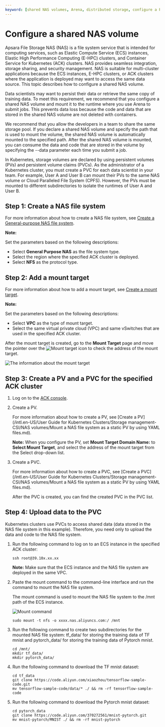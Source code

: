 ```yaml
---
keyword: [shared NAS volumes, Arena, distributed storage, configure a PV and a PVC]
---
```


# Configure a shared NAS volume

Apsara File Storage NAS \(NAS\) is a file system service that is intended for computing services, such as Elastic Compute Service \(ECS\) instances, Elastic High Performance Computing \(E-HPC\) clusters, and Container Service for Kubernetes \(ACK\) clusters. NAS provides seamless integration, storage sharing, and security management. NAS is suitable for multi-cluster applications because the ECS instances, E-HPC clusters, or ACK clusters where the application is deployed may want to access the same data source. This topic describes how to configure a shared NAS volume.

Data scientists may want to persist their data or retrieve the same copy of training data. To meet this requirement, we recommend that you configure a shared NAS volume and mount it to the runtime where you use Arena to submit jobs. This prevents data loss because the code and data that are stored in the shared NAS volume are not deleted with containers.

We recommend that you allow the developers in a team to share the same storage pool. If you declare a shared NAS volume and specify the path that is used to mount the volume, the shared NAS volume is automatically mounted to the specified path. After the shared NAS volume is mounted, you can consume the data and code that are stored in the volume by specifying the --data parameter each time you submit a job.

In Kubernetes, storage volumes are declared by using persistent volumes \(PVs\) and persistent volume claims \(PVCs\). As the administrator of a Kubernetes cluster, you must create a PVC for each data scientist in your team. For example, User A and User B can mount their PVs to the same NAS volume or Cloud Paralleled File System \(CPFS\). However, the PVs must be mounted to different subdirectories to isolate the runtimes of User A and User B.

## Step 1: Create a NAS file system

For more information about how to create a NAS file system, see [Create a General-purpose NAS file system]().

**Note:**

Set the parameters based on the following descriptions:

-   Select **General Purpose NAS** as the file system type.
-   Select the region where the specified ACK cluster is deployed.
-   Select **NFS** as the protocol type.

## Step 2: Add a mount target

For more information about how to add a mount target, see [Create a mount target]().

**Note:**

Set the parameters based on the following descriptions:

-   Select **VPC** as the type of mount target.
-   Select the same virtual private cloud \(VPC\) and same vSwitches that are used in the specified ACK cluster.

After the mount target is created, go to the **Mount Target** page and move the pointer over the ![Mount target](https://static-aliyun-doc.oss-accelerate.aliyuncs.com/assets/img/en-US/2138263161/p134346.png) icon to check the address of the mount target.

![The information about the mount target](https://static-aliyun-doc.oss-accelerate.aliyuncs.com/assets/img/en-US/9876258951/p134349.png)

## Step 3: Create a PV and a PVC for the specified ACK cluster

1.  Log on to the [ACK console](https://cs.console.aliyun.com).

2.  Create a PV.

    For more information about how to create a PV, see [Create a PV](/intl.en-US/User Guide for Kubernetes Clusters/Storage management-CSI/NAS volumes/Mount a NAS file system as a static PV by using YAML files.md).

    **Note:** When you configure the PV, set **Mount Target Domain Name:** to **Select Mount Target**, and select the address of the mount target from the Select drop-down list.

3.  Create a PVC.

    For more information about how to create a PVC, see [Create a PVC](/intl.en-US/User Guide for Kubernetes Clusters/Storage management-CSI/NAS volumes/Mount a NAS file system as a static PV by using YAML files.md).

    After the PVC is created, you can find the created PVC in the PVC list.


## Step 4: Upload data to the PVC

Kubernetes clusters use PVCs to access shared data \(data stored in the NAS file system in this example\). Therefore, you need only to upload the data and code to the NAS file system.

1.  Run the following command to log on to an ECS instance in the specified ACK cluster:

    ```
    ssh root@39.10x.xx.xx
    ```

    **Note:** Make sure that the ECS instance and the NAS file system are deployed in the same VPC.

2.  Paste the mount command to the command-line interface and run the command to mount the NAS file system.

    The mount command is used to mount the NAS file system to the /mnt path of the ECS instance.

    ![Mount command](https://static-aliyun-doc.oss-accelerate.aliyuncs.com/assets/img/en-US/9876258951/p134539.png)

    ```
    sudo mount -t nfs -o xxxx.nas.aliyuncs.com:/ /mnt
    ```

3.  Run the following command to create two subdirectories for the mounted NAS file system: tf\_data/ for storing the training data of TF mnist and pytorch\_data/ for storing the training data of Pytorch mnist.

    ```
    cd /mnt/
    mkdir tf_data/
    mkdir pytorch_data/
    ```

4.  Run the following command to download the TF mnist dataset:

    ```
    cd tf_data
    git clone https://code.aliyun.com/xiaozhou/tensorflow-sample-code.git
    mv tensorflow-sample-code/data/* ./ && rm -rf tensorflow-sample-code
    ```

5.  Run the following command to download the Pytorch mnist dataset:

    ```
    cd pytorch_data
    git clone https://code.aliyun.com/370272561/mnist-pytorch.git
    mv mnist-pytorch/MNIST ./ && rm -rf mnist-pytorch
    ```


